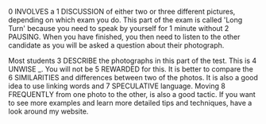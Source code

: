 0 INVOLVES a 1 DISCUSSION of either two or three different pictures, depending on which exam you do. This part of the exam is called 'Long Turn' because you need to speak by yourself for 1 minute without 2 PAUSING. When you have finished, you then need to listen to the other candidate as you will be asked a question about their photograph.

Most students 3 DESCRIBE the photographs in this part of the test. This is 4 UNWISE _. You will not be 5 REWARDED for this. It is better to compare the 6 SIMILARITIES and differences between two of the photos. It is also a good idea to use linking words and 7 SPECULATIVE language. Moving 8 FREQUENTLY from one photo to the other, is also a good tactic. If you want to see more examples and learn more detailed tips and techniques, have a look around my website.